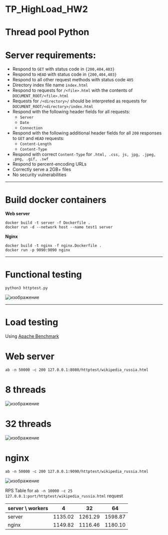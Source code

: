 # TP_HighLoad_HW2

# Thread pool Python


# Server requirements:

* Respond to `GET` with status code in `{200,404,403}`
* Respond to `HEAD` with status code in `{200,404,403}`
* Respond to all other request methods with status code `405`
* Directory index file name `index.html`
* Respond to requests for `/<file>.html` with the contents of `DOCUMENT_ROOT/<file>.html`
* Requests for `/<directory>/` should be interpreted as requests for `DOCUMENT_ROOT/<directory>/index.html`
* Respond with the following header fields for all requests:
  * `Server`
  * `Date`
  * `Connection`
* Respond with the following additional header fields for all `200` responses to `GET` and `HEAD` requests:
  * `Content-Length`
  * `Content-Type`
* Respond with correct `Content-Type` for `.html, .css, js, jpg, .jpeg, .png, .gif, .swf`
* Respond to percent-encoding URLs
* Correctly serve a 2GB+ files
* No security vulnerabilities

---------------------------
# Build docker containers

**Web server**
```
docker build -t server -f Dockerfile .
docker run -d --network host --name test1 server
```

**Nginx**
```
docker build -t nginx -f nginx.Dockerfile .
docker run -p 9090:9090 nginx
```

--------------------------
# Functional testing
```
python3 httptest.py
```
![изображение](https://user-images.githubusercontent.com/65418582/225330803-94bb10c0-1d55-401c-bacf-0ca317d11363.png)

--------------------------
# Load testing
Using [Apache Benchmark](https://httpd.apache.org/docs/2.4/programs/ab.html)
# Web server
```
ab -n 50000 -c 200 127.0.0.1:8080/httptest/wikipedia_russia.html
```
# 8 threads
![изображение](https://user-images.githubusercontent.com/65418582/225332608-a2b91816-05f0-4385-92ec-ec4dde177218.png)

# 32 threads
![изображение](https://user-images.githubusercontent.com/65418582/225332707-dd3aca06-e222-4865-9c96-55d44255f213.png)

# nginx
```
ab -n 50000 -c 200 127.0.0.1:9090/httptest/wikipedia_russia.html
```
![изображение](https://user-images.githubusercontent.com/65418582/225332835-7e16e095-32f1-44f2-89d9-ec6d5f9f69b1.png)

RPS Table for ```ab -n 10000 -c 25 127.0.0.1:port/httptest/wikipedia_russia.html``` request

| server \ workers              | 4       | 32      | 64      |
| --------------------------    |  :---:  | :-----: | :-----: |
| server                        | 1135.02 | 1261.29 | 1598.87 |
| nginx                         | 1149.82 | 1116.46 | 1180.10 |
